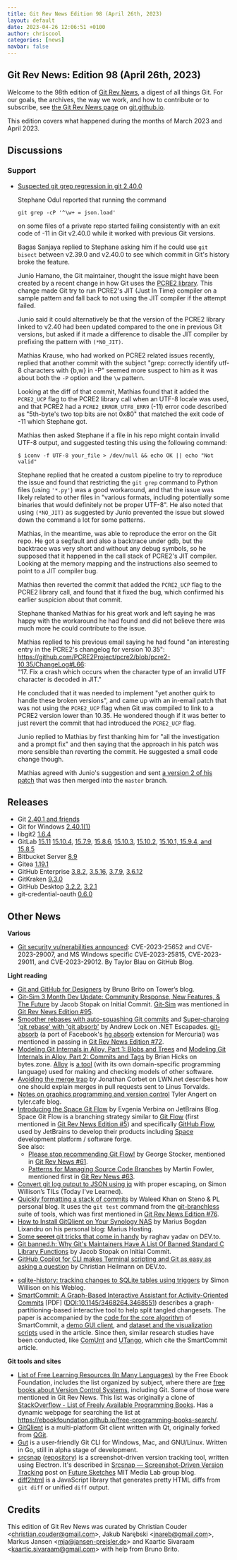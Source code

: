 ```yaml
---
title: Git Rev News Edition 98 (April 26th, 2023)
layout: default
date: 2023-04-26 12:06:51 +0100
author: chriscool
categories: [news]
navbar: false
---
```


## Git Rev News: Edition 98 (April 26th, 2023)

Welcome to the 98th edition of [Git Rev News](https://git.github.io/rev_news/rev_news/),
a digest of all things Git. For our goals, the archives, the way we work, and how to contribute or to
subscribe, see [the Git Rev News page](https://git.github.io/rev_news/rev_news/) on [git.github.io](http://git.github.io).

This edition covers what happened during the months of March 2023 and April 2023.

## Discussions

<!---
### General
-->

<!---
### Reviews
-->

### Support

* [Suspected git grep regression in git 2.40.0](https://lore.kernel.org/git/7E83DAA1-F9A9-4151-8D07-D80EA6D59EEA@clumio.com/)

  Stephane Odul reported that running the command

  `git grep -cP '^\w+ = json.load'`

  on some files of a private repo started failing consistently with an
  exit code of -11 in Git v2.40.0 while it worked with previous Git
  versions.

  Bagas Sanjaya replied to Stephane asking him if he could use `git
  bisect` between v2.39.0 and v2.40.0 to see which commit in Git's
  history broke the feature.

  Junio Hamano, the Git maintainer, thought the issue might have been
  created by a recent change in how Git uses the
  [PCRE2 library](https://www.pcre.org/). This change made Git try to
  run PCRE2's JIT (Just In Time) compiler on a sample pattern and fall
  back to not using the JIT compiler if the attempt failed.

  Junio said it could alternatively be that the version of the PCRE2
  library linked to v2.40 had been updated compared to the one in
  previous Git versions, but asked if it made a difference to disable
  the JIT compiler by prefixing the pattern with `(*NO_JIT)`.

  Mathias Krause, who had worked on PCRE2 related issues recently,
  replied that another commit with the subject "grep: correctly
  identify utf-8 characters with \{b,w} in -P" seemed more suspect to
  him as it was about both the `-P` option and the `\w` pattern.

  Looking at the diff of that commit, Mathias found that it added the
  `PCRE2_UCP` flag to the PCRE2 library call when an UTF-8 locale was
  used, and that PCRE2 had a `PCRE2_ERROR_UTF8_ERR9` (-11) error code
  described as "5th-byte's two top bits are not 0x80" that matched
  the exit code of -11 which Stephane got.

  Mathias then asked Stephane if a file in his repo might contain
  invalid UTF-8 output, and suggested testing this using the following
  command:

  ```
  $ iconv -f UTF-8 your_file > /dev/null && echo OK || echo "Not valid"
  ```

  Stephane replied that he created a custom pipeline to try to
  reproduce the issue and found that restricting the `git grep`
  command to Python files (using `'*.py'`) was a good workaround, and
  that the issue was likely related to other files in "various
  formats, including potentially some binaries that would definitely
  not be proper UTF-8". He also noted that using `(*NO_JIT)` as
  suggested by Junio prevented the issue but slowed down the command a
  lot for some patterns.

  Mathias, in the meantime, was able to reproduce the error on the Git
  repo. He got a segfault and also a backtrace under gdb, but the
  backtrace was very short and without any debug symbols, so he
  supposed that it happened in the call stack of PCRE2's JIT
  compiler. Looking at the memory mapping and the instructions also
  seemed to point to a JIT compiler bug.

  Mathias then reverted the commit that added the `PCRE2_UCP` flag to
  the PCRE2 library call, and found that it fixed the bug, which
  confirmed his earlier suspicion about that commit.

  Stephane thanked Mathias for his great work and left saying he was
  happy with the workaround he had found and did not believe there was
  much more he could contribute to the issue.

  Mathias replied to his previous email saying he had found "an
  interesting entry in the PCRE2's changelog for version 10.35":<br/>
  <https://github.com/PCRE2Project/pcre2/blob/pcre2-10.35/ChangeLog#L66>:<br/>
  "17. Fix a crash which occurs when the character type of an invalid UTF
  character is decoded in JIT."

  He concluded that it was needed to implement "yet another quirk to
  handle these broken versions", and came up with an in-email patch
  that was not using the `PCRE2_UCP` flag when Git was compiled to
  link to a PCRE2 version lower than 10.35. He wondered though if it
  was better to just revert the commit that had introduced the
  `PCRE2_UCP` flag.

  Junio replied to Mathias by first thanking him for "all the
  investigation and a prompt fix" and then saying that the approach in
  his patch was more sensible than reverting the commit. He suggested
  a small code change though.

  Mathias agreed with Junio's suggestion and sent
  [a version 2 of his patch](https://lore.kernel.org/git/20230323172539.25230-1-minipli@grsecurity.net/)
  that was then merged into the `master` branch.

<!---
## Developer Spotlight:
-->

## Releases
+ Git [2.40.1 and friends](https://public-inbox.org/git/xmqqa5yv3n93.fsf@gitster.g/)
+ Git for Windows [2.40.1(1)](https://github.com/git-for-windows/git/releases/tag/v2.40.1.windows.1)
+ libgit2 [1.6.4](https://github.com/libgit2/libgit2/releases/tag/v1.6.4)
+ GitLab [15.11](https://about.gitlab.com/releases/2023/04/22/gitlab-15-11-released/)
[15.10.4](https://about.gitlab.com/releases/2023/04/21/gitlab-15-10-4-15-9-5-released/),
[15.7.9](https://about.gitlab.com/releases/2023/04/20/gitlab-15-7-9-released/),
[15.8.6](https://about.gitlab.com/releases/2023/04/19/gitlab-15-8-6-released/),
[15.10.3](https://about.gitlab.com/releases/2023/04/14/gitlab-15-10-3-released/),
[15.10.2](https://about.gitlab.com/releases/2023/04/05/gitlab-15-10-2-released/),
[15.10.1, 15.9.4, and 15.8.5](https://about.gitlab.com/releases/2023/03/30/security-release-gitlab-15-10-1-released/)
+ Bitbucket Server [8.9](https://confluence.atlassian.com/bitbucketserver/bitbucket-server-release-notes-872139866.html)
+ Gitea [1.19.1](https://blog.gitea.io/2023/04/gitea-1.19.1-is-released/)
+ GitHub Enterprise [3.8.2](https://help.github.com/enterprise-server@3.8/admin/release-notes#3.8.2),
[3.5.16](https://help.github.com/enterprise-server@3.5/admin/release-notes#3.5.16),
[3.7.9](https://help.github.com/enterprise-server@3.7/admin/release-notes#3.7.9),
[3.6.12](https://help.github.com/enterprise-server@3.6/admin/release-notes#3.6.12)
+ GitKraken [9.3.0](https://help.gitkraken.com/gitkraken-client/current/)
+ GitHub Desktop [3.2.2](https://desktop.github.com/release-notes/),
[3.2.1](https://desktop.github.com/release-notes/)
+ git-credential-oauth [0.6.0](https://github.com/hickford/git-credential-oauth/releases/tag/v0.6.0)

## Other News

__Various__
+ [Git security vulnerabilities announced](https://github.blog/2023-04-25-git-security-vulnerabilities-announced-4/):
  CVE-2023-25652 and CVE-2023-29007,
  and MS Windows specific CVE-2023-25815, CVE-2023-29011, and CVE-2023-29012.
  By Taylor Blau on GitHub Blog. 


__Light reading__
+ [Git and GitHub for Designers](https://www.git-tower.com/blog/git-for-designers/) by Bruno Brito on Tower’s blog.
+ [Git-Sim 3 Month Dev Update: Community Response, New Features, & The Future](https://initialcommit.com/blog/git-sim-3-month-dev-update)
  by Jacob Stopak on Initial Commit.  [Git-Sim](https://github.com/initialcommit-com/git-sim)
  was mentioned in [Git Rev News Edition #95](https://git.github.io/rev_news/2023/01/31/edition-95/).
+ [Smoother rebases with auto-squashing Git commits](https://andrewlock.net/smoother-rebases-with-auto-squashing-git-commits/) and 
  [Super-charging 'git rebase' with 'git absorb'](https://andrewlock.net/super-charging-git-rebase-with-git-absorb/)
  by Andrew Lock on .NET Escapades.
  [git-absorb](https://github.com/tummychow/git-absorb) 
  (a port of Facebook's [hg absorb](https://www.mercurial-scm.org/repo/hg/rev/5111d11b8719) extension for Mercurial)
  was mentioned in passing in [Git Rev News Edition #72](https://git.github.io/rev_news/2021/02/27/edition-72/).
+ [Modeling Git Internals in Alloy, Part 1: Blobs and Trees](https://bytes.zone/posts/modeling-git-internals-in-alloy-part-1-blobs-and-trees/)
  and [Modeling Git Internals in Alloy, Part 2: Commits and Tags](https://bytes.zone/posts/modeling-git-internals-in-alloy-part-2-commits-and-tags/)
  by Brian Hicks on bytes.zone.
  [Alloy](https://bytes.zone/posts/alloy/) is [a tool](http://alloytools.org/)
  (with its own domain-specific programming language)
  used for making and checking models of other software.
+ [Avoiding the merge trap](https://lwn.net/Articles/926240/)
  by Jonathan Corbet on LWN.net
  describes how one should explain merges in pull requests sent to Linus Torvalds.
+ [Notes on graphics programming and version control](https://tyler.cafe/graphics-and-versions)
  Tyler Angert on tyler\.cafe blog.
+ [Introducing the Space Git Flow](https://blog.jetbrains.com/space/2023/04/18/space-git-flow/)
  by Evgenia Verbina on JetBrains Blog.  Space Git Flow is a branching strategy
  similar to [Git Flow](https://blog.jetbrains.com/space/2023/04/18/space-git-flow/)
  (first mentioned in [Git Rev News Edition #5](https://git.github.io/rev_news/2015/07/08/edition-5/))
  and specifically [GitHub Flow](https://docs.github.com/en/get-started/quickstart/github-flow),
  used by JetBrains to develop their products including 
  [Space](https://git.github.io/rev_news/2020/03/25/edition-61/) development platform / software forge.<br>
  See also:
    * [Please stop recommending Git Flow!](https://georgestocker.com/2020/03/04/please-stop-recommending-git-flow/)
      by George Stocker, mentioned in [Git Rev News #61](https://git.github.io/rev_news/2020/03/25/edition-61/).
    * [Patterns for Managing Source Code Branches](https://martinfowler.com/articles/branching-patterns.html)
      by Martin Fowler, mentioned first in [Git Rev News #63](https://git.github.io/rev_news/2020/05/28/edition-63/).
+ [Convert git log output to JSON using jq](https://til.simonwillison.net/jq/git-log-json)
  with proper escaping, on Simon Willison’s TILs (Today I've Learned).
+ [Quickly formatting a stack of commits](https://blog.waleedkhan.name/formatting-a-commit-stack/)
  by Waleed Khan on Steno & PL personal blog.
  It uses the `git test` command from the [git-branchless](https://github.com/arxanas/git-branchless)
  suite of tools, which was first mentioned 
  in [Git Rev News Edition #76](https://git.github.io/rev_news/2021/06/27/edition-76/).
+ [How to Install GitQlient on Your Synology NAS](https://mariushosting.com/how-to-install-gitqlient-on-your-synology-nas/)
  by Marius Bogdan Lixandru on his personal blog: Marius Hosting.
+ [Some ~~secret~~ git tricks that come in handy](https://dev.to/atordvairn/some-secret-git-tricks-that-come-in-handy-2k8i)
  by raghav yadav on DEV\.to.
+ [Git banned.h: Why Git's Maintainers Have A List Of Banned Standard C Library Functions](https://initialcommit.com/blog/git-banned-functions)
  by Jacob Stopak on Initial Commit.
+ [GitHub Copilot for CLI makes Terminal scripting and Git as easy as asking a question](https://dev.to/codepo8/github-copilot-for-cli-makes-terminal-scripting-and-git-as-easy-as-asking-a-question-3m81)
  by Christian Heilmann on DEV\.to.

<!-- next list -->

+ [sqlite-history: tracking changes to SQLite tables using triggers](https://simonwillison.net/2023/Apr/15/sqlite-history/)
  by Simon Willison on his Weblog.
+ [SmartCommit: A Graph-Based Interactive Assistant for Activity-Oriented Commits](https://www.cs.cmu.edu/~ckaestne/pdf/fse21_sc.pdf) \[PDF]
  ([DOI:10.1145/3468264.3468551](https://doi.org/10.1145/3468264.3468551)) describes
  a graph-partitioning-based interactive tool to help split tangled changesets.
  The paper is accompanied by the [code for the core algorithm](https://github.com/Symbolk/SmartCommitCore)
  of SmartCommit, a [demo GUI client](https://github.com/Symbolk/SmartCommit),
  and [dataset and the visualization scripts](https://github.com/Symbolk/SmartCommitEvaluation-Viz)
  used in the article.  Since then, similar research studies have been conducted,
  like [ComUnt](https://doi.org/10.1145/3545258.3545267)
  and [UTango](https://doi.org/10.1145/3540250.3549171),
  which cite the SmartCommit article.

<!---
__Easy watching__
-->

__Git tools and sites__
+ [List of Free Learning Resources (In Many Languages)](https://github.com/EbookFoundation/free-programming-books)
  by the Free Ebook Foundation, includes the list organized by subject,
  where there are [free books about Version Control Systems](https://github.com/EbookFoundation/free-programming-books/blob/main/books/free-programming-books-subjects.md#version-control-systems),
  including Git. Some of those were mentioned in Git Rev News.
  This list was originally a clone of 
  [StackOverflow - List of Freely Available Programming Books](https://web.archive.org/web/20140606191453/http://stackoverflow.com/questions/194812/list-of-freely-available-programming-books/392926).
  Has a dynamic webpage for searching the list at 
  <https://ebookfoundation.github.io/free-programming-books-search/>.
+ [GitQlient](https://github.com/francescmm/GitQlient) is a multi-platform Git client written with Qt,
  originally forked from [QGit](https://github.com/tibirna/qgit).
+ [Gut](https://gut-cli.dev/) is a user-friendly Git CLI for Windows, Mac, and GNU/Linux.
  Written in Go, still in alpha stage of development.
+ [srcsnap](http://srcsnap.glitch.me/) ([repository](https://github.com/LingDong-/srcsnap))
  is a screenshot-driven version tracking tool, written using Electron.  It's described in
  [Srcsnap — Screenshot-Driven Version Tracking](https://www.media.mit.edu/projects/srcsnap-screenshot-driven-version-tracking/overview/) post
  on [Future Sketches](https://www.media.mit.edu/groups/future-sketches/overview/)
  MIT Media Lab group blog.
+ [diff2html](https://github.com/rtfpessoa/diff2html) is a JavaScript library
  that generates pretty HTML diffs from `git diff` or unified `diff` output.

## Credits

This edition of Git Rev News was curated by
Christian Couder &lt;<christian.couder@gmail.com>&gt;,
Jakub Narębski &lt;<jnareb@gmail.com>&gt;,
Markus Jansen &lt;<mja@jansen-preisler.de>&gt; and
Kaartic Sivaraam &lt;<kaartic.sivaraam@gmail.com>&gt;
with help from Bruno Brito.
